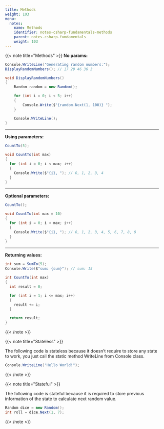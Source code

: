 ```yaml
---
title: Methods
weight: 103
menu:
  notes:
    name: Methods
    identifier: notes-csharp-fundamentals-methods
    parent: notes-csharp-fundamentals
    weight: 103
---
```


<!-- Methods -->

{{< note title="Methods" >}}
**No params:**
```csharp
Console.WriteLine("Generating random numbers:");
DisplayRandomNumbers(); // 17 29 46 36 3 

void DisplayRandomNumbers() 
{
    Random random = new Random();

    for (int i = 0; i < 5; i++) 
    {
        Console.Write($"{random.Next(1, 100)} ");
    }

    Console.WriteLine();
}
```

---

**Using parameters:**
```csharp
CountTo(5);

void CountTo(int max) 
{
  for (int i = 0; i < max; i++)
  {
    Console.Write($"{i}, "); // 0, 1, 2, 3, 4
  }
}
```

---

**Optional parameters:**
```csharp
CountTo();

void CountTo(int max = 10) 
{
  for (int i = 0; i < max; i++)
  {
    Console.Write($"{i}, "); // 0, 1, 2, 3, 4, 5, 6, 7, 8, 9
  }
}
```

---

**Returning values:**
```csharp
int sum = SumTo(5);
Console.Write($"sum: {sum}"); // sum: 15

int CountTo(int max) 
{
  int result = 0;

  for (int i = 1; i <= max; i++)
  {
    result += i;
  }

  return result;
}
```
{{< /note >}}

<!-- Stateless Method -->

{{< note title="Stateless" >}}

The following code is stateless because it doesn't require to store any state to work, you just call the static method WriteLine from Console class.

```csharp
Console.WriteLine("Hello World!");
```
{{< /note >}}

<!-- Stateful Method -->

{{< note title="Stateful" >}}

The following code is stateful because it is required to store previous information of the state to calculate next random value.

```csharp
Random dice = new Random();
int roll = dice.Next(1, 7);
```
{{< /note >}}
